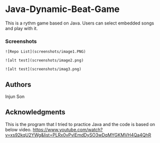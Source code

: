 # Java-Dynamic-Beat-Game

This is a rythm game based on Java. Users can select embedded songs and play with it. 


### Screenshots


```
![Repo List](screenshots/image1.PNG)
```
```
![alt test](screenshots/image2.png)
```
```
![alt test](screenshots/imag3.png)
```

## Authors
Injun Son


## Acknowledgments
This is the program that I tried to practice Java and the code is based on below video.
https://www.youtube.com/watch?v=xs92kqU2YWg&list=PLRx0vPvlEmdDySO3wDqMYGKMVH4Qa4QhR

